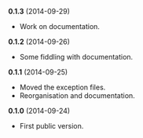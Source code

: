 **0.1.3** (2014-09-29)

*  Work on documentation.

**0.1.2** (2014-09-26)

*  Some fiddling with documentation.

**0.1.1** (2014-09-25)

*  Moved the exception files.
*  Reorganisation and documentation.

**0.1.0** (2014-09-24)

*  First public version.